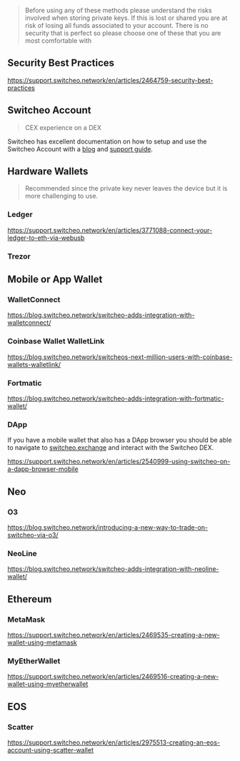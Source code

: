 > Before using any of these methods please understand the risks involved when storing private keys. If this is lost or shared you are at risk of losing all funds associated to your account. There is no security that is perfect so please choose one of these that you are most comfortable with

## Security Best Practices

https://support.switcheo.network/en/articles/2464759-security-best-practices

## Switcheo Account

> CEX experience on a DEX

Switcheo has excellent documentation on how to setup and use the Switcheo Account with a [blog](https://blog.switcheo.network/unveiling-the-all-new-switcheo-account/) and [support guide](https://support.switcheo.network/en/articles/2758576-creating-a-switcheo-account).

## Hardware Wallets

> Recommended since the private key never leaves the device but it is more challenging to use.

### Ledger

https://support.switcheo.network/en/articles/3771088-connect-your-ledger-to-eth-via-webusb

### Trezor

## Mobile or App Wallet

### WalletConnect

https://blog.switcheo.network/switcheo-adds-integration-with-walletconnect/

### Coinbase Wallet WalletLink

https://blog.switcheo.network/switcheos-next-million-users-with-coinbase-wallets-walletlink/

### Fortmatic

https://blog.switcheo.network/switcheo-adds-integration-with-fortmatic-wallet/

### DApp

If you have a mobile wallet that also has a DApp browser you should be able to navigate to [switcheo.exchange](switcheo.exchange) and interact with the Switcheo DEX.

https://support.switcheo.network/en/articles/2540999-using-switcheo-on-a-dapp-browser-mobile

## Neo

### O3

https://blog.switcheo.network/introducing-a-new-way-to-trade-on-switcheo-via-o3/

### NeoLine

https://blog.switcheo.network/switcheo-adds-integration-with-neoline-wallet/


## Ethereum

### MetaMask

https://support.switcheo.network/en/articles/2469535-creating-a-new-wallet-using-metamask

### MyEtherWallet

https://support.switcheo.network/en/articles/2469516-creating-a-new-wallet-using-myetherwallet

## EOS

### Scatter

https://support.switcheo.network/en/articles/2975513-creating-an-eos-account-using-scatter-wallet